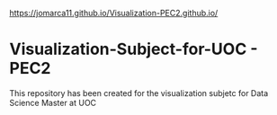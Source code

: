 https://jomarca11.github.io/Visualization-PEC2.github.io/

# Visualization-Subject-for-UOC - PEC2

This repository has been created for the visualization subjetc for Data Science Master at UOC

